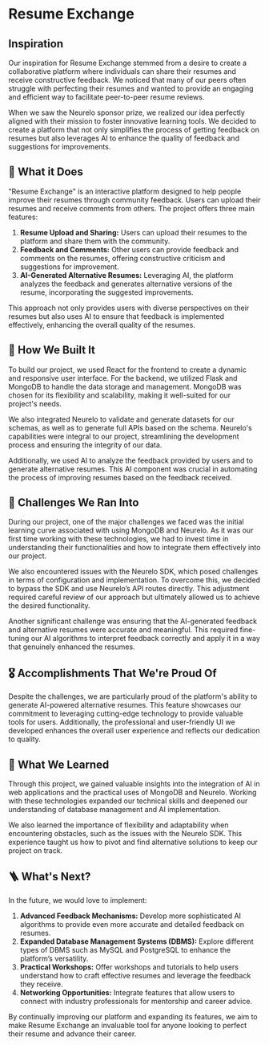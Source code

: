 # Resume Exchange

## Inspiration
Our inspiration for Resume Exchange stemmed from a desire to create a collaborative platform where individuals can share their resumes and receive constructive feedback. We noticed that many of our peers often struggle with perfecting their resumes and wanted to provide an engaging and efficient way to facilitate peer-to-peer resume reviews.

When we saw the Neurelo sponsor prize, we realized our idea perfectly aligned with their mission to foster innovative learning tools. We decided to create a platform that not only simplifies the process of getting feedback on resumes but also leverages AI to enhance the quality of feedback and suggestions for improvements.

## 🔎 What it Does
"Resume Exchange" is an interactive platform designed to help people improve their resumes through community feedback. Users can upload their resumes and receive comments from others. The project offers three main features:

1. **Resume Upload and Sharing:** Users can upload their resumes to the platform and share them with the community.
2. **Feedback and Comments:** Other users can provide feedback and comments on the resumes, offering constructive criticism and suggestions for improvement.
3. **AI-Generated Alternative Resumes:** Leveraging AI, the platform analyzes the feedback and generates alternative versions of the resume, incorporating the suggested improvements.

This approach not only provides users with diverse perspectives on their resumes but also uses AI to ensure that feedback is implemented effectively, enhancing the overall quality of the resumes.

## 🔨 How We Built It
To build our project, we used React for the frontend to create a dynamic and responsive user interface. For the backend, we utilized Flask and MongoDB to handle the data storage and management. MongoDB was chosen for its flexibility and scalability, making it well-suited for our project's needs.

We also integrated Neurelo to validate and generate datasets for our schemas, as well as to generate full APIs based on the schema. Neurelo's capabilities were integral to our project, streamlining the development process and ensuring the integrity of our data.

Additionally, we used AI to analyze the feedback provided by users and to generate alternative resumes. This AI component was crucial in automating the process of improving resumes based on the feedback received.

## 🚧 Challenges We Ran Into
During our project, one of the major challenges we faced was the initial learning curve associated with using MongoDB and Neurelo. As it was our first time working with these technologies, we had to invest time in understanding their functionalities and how to integrate them effectively into our project.

We also encountered issues with the Neurelo SDK, which posed challenges in terms of configuration and implementation. To overcome this, we decided to bypass the SDK and use Neurelo’s API routes directly. This adjustment required careful review of our approach but ultimately allowed us to achieve the desired functionality.

Another significant challenge was ensuring that the AI-generated feedback and alternative resumes were accurate and meaningful. This required fine-tuning our AI algorithms to interpret feedback correctly and apply it in a way that genuinely enhanced the resumes.

## 🎖️ Accomplishments That We're Proud Of
Despite the challenges, we are particularly proud of the platform's ability to generate AI-powered alternative resumes. This feature showcases our commitment to leveraging cutting-edge technology to provide valuable tools for users. Additionally, the professional and user-friendly UI we developed enhances the overall user experience and reflects our dedication to quality.

## 📕 What We Learned
Through this project, we gained valuable insights into the integration of AI in web applications and the practical uses of MongoDB and Neurelo. Working with these technologies expanded our technical skills and deepened our understanding of database management and AI implementation.

We also learned the importance of flexibility and adaptability when encountering obstacles, such as the issues with the Neurelo SDK. This experience taught us how to pivot and find alternative solutions to keep our project on track.

## 🪜 What's Next?
In the future, we would love to implement:

1. **Advanced Feedback Mechanisms:** Develop more sophisticated AI algorithms to provide even more accurate and detailed feedback on resumes.
2. **Expanded Database Management Systems (DBMS):** Explore different types of DBMS such as MySQL and PostgreSQL to enhance the platform’s versatility.
3. **Practical Workshops:** Offer workshops and tutorials to help users understand how to craft effective resumes and leverage the feedback they receive.
4. **Networking Opportunities:** Integrate features that allow users to connect with industry professionals for mentorship and career advice.

By continually improving our platform and expanding its features, we aim to make Resume Exchange an invaluable tool for anyone looking to perfect their resume and advance their career.
